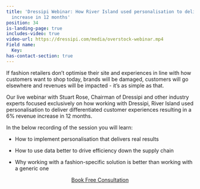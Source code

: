 ```yaml
---
title: 'Dressipi Webinar: How River Island used personalisation to deliver a 6% revenue
  increase in 12 months'
position: 34
is-landing-page: true
includes-video: true
video-url: https://dressipi.com/media/overstock-webinar.mp4
Field name:
  Key: 
has-contact-section: true
---
```


If fashion retailers don’t optimise their site and experiences in line with how customers want to shop today, brands will be damaged, customers will go elsewhere and revenues will be impacted - it’s as simple as that.

Our live webinar with Stuart Rose, Chairman of Dressipi and other industry experts focused exclusively on how working with Dressipi, River Island used personalisation to deliver differentiated customer experiences resulting in a 6% revenue increase in 12 months.

In the below recording of the session you will learn: 

* How to implement personalisation that delivers real results

* How to use data better to drive efficiency down the supply chain

* Why working with a fashion-specific solution is better than working with a generic one

<p style="text-align:center"><a href="/contact/" class="button button-primary">Book Free Consultation</a></p>
